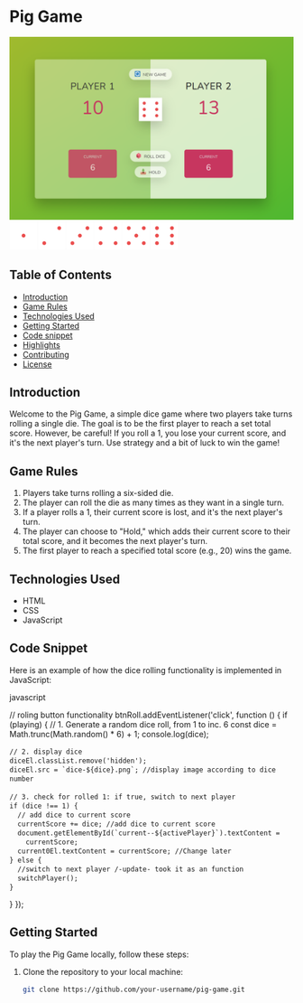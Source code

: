 # Pig Game

<img src="assets/gameplay.png" alt="screenshot" width="700">
<img src="assets/dice-1.png" width="50"><img src="assets/dice-2.png" width="50"><img src="assets/dice-3.png" width="50"><img src="assets/dice-4.png" width="50"><img src="assets/dice-5.png" width="50"><img src="assets/dice-6.png" width="50">

## Table of Contents

- [Introduction](#introduction)
- [Game Rules](#game-rules)
- [Technologies Used](#technologies-used)
- [Getting Started](#getting-started)
- [Code snippet](#Technologies-Used)
- [Highlights](#highlights)
- [Contributing](#contributing)
- [License](#license)

## Introduction

Welcome to the Pig Game, a simple dice game where two players take turns rolling a single die. The goal is to be the first player to reach a set total score. However, be careful! If you roll a 1, you lose your current score, and it's the next player's turn. Use strategy and a bit of luck to win the game!

## Game Rules

1. Players take turns rolling a six-sided die.
2. The player can roll the die as many times as they want in a single turn.
3. If a player rolls a 1, their current score is lost, and it's the next player's turn.
4. The player can choose to "Hold," which adds their current score to their total score, and it becomes the next player's turn.
5. The first player to reach a specified total score (e.g., 20) wins the game.

## Technologies Used

- HTML
- CSS
- JavaScript

## Code Snippet

Here is an example of how the dice rolling functionality is implemented in JavaScript:

javascript

// roling button functionality
btnRoll.addEventListener('click', function () {
  if (playing) {
    // 1. Generate a random dice roll, from 1 to inc. 6
    const dice = Math.trunc(Math.random() * 6) + 1;
    console.log(dice);

    // 2. display dice
    diceEl.classList.remove('hidden');
    diceEl.src = `dice-${dice}.png`; //display image according to dice number

    // 3. check for rolled 1: if true, switch to next player
    if (dice !== 1) {
      // add dice to current score
      currentScore += dice; //add dice to current score
      document.getElementById(`current--${activePlayer}`).textContent =
        currentScore;
      current0El.textContent = currentScore; //Change later
    } else {
      //switch to next player /-update- took it as an function
      switchPlayer();
    }
  }
});

## Getting Started

To play the Pig Game locally, follow these steps:

1. Clone the repository to your local machine:

   ```bash
   git clone https://github.com/your-username/pig-game.git
